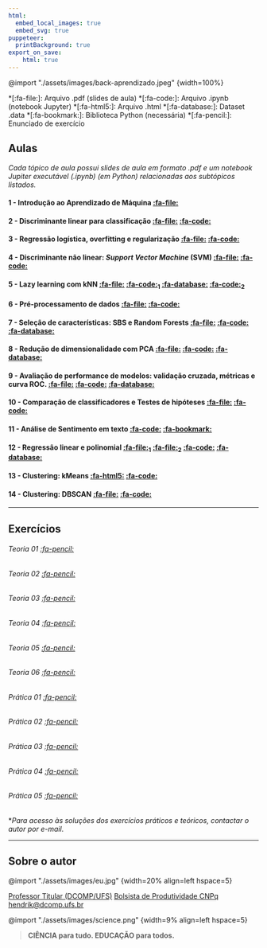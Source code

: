 ```yaml
---
html:
  embed_local_images: true
  embed_svg: true
puppeteer: 
  printBackground: true
export_on_save:
    html: true
---
```


@import "./assets/images/back-aprendizado.jpeg" {width=100%}  

*[:fa-file:]: Arquivo .pdf (slides de aula)
*[:fa-code:]: Arquivo .ipynb (notebook Jupyter)
*[:fa-html5:]: Arquivo .html
*[:fa-database:]: Dataset .data
*[:fa-bookmark:]: Biblioteca Python (necessária)
*[:fa-pencil:]: Enunciado de exercício 

## Aulas

*Cada tópico de aula possui slides de aula em formato .pdf e um notebook Jupiter executável (.ipynb) (em Python) relacionadas aos subtópicos listados.*

#### 1 - Introdução ao Aprendizado de Máquina [:fa-file:](/conteudo/01/01introducaoML.pdf)

#### 2 - Discriminante linear para classificação [:fa-file:](/conteudo/02/02discriminantelinearML.pdf) [:fa-code:](/conteudo/02/02discriminantelinearML.ipynb)

#### 3 - Regressão logística, overfitting e regularização [:fa-file:](/conteudo/03/03regressaologisticaML.pdf) [:fa-code:](/conteudo/03/03regressaologisticaML.ipynb)

#### 4 - Discriminante não linear: *Support Vector Machine* (SVM) [:fa-file:](/conteudo/04/04maquinasvetoressuporteML.pdf) [:fa-code:](/conteudo/04/04maquinasvetoressuporteML.ipynb)

#### 5 - Lazy learning com kNN [:fa-file:](/conteudo/05/05knnML.pdf) [:fa-code:](/conteudo/05/05knnfullML.ipynb)$_1$ [:fa-database:](/conteudo/05/letter.data) [:fa-code:](/conteudo/05/05knnML.ipynb)$_2$ 

#### 6 - Pré-processamento de dados [:fa-file:](/conteudo/06/06preprocessamentoML.pdf) [:fa-code:](/conteudo/06/06preprocessamentoML.ipynb)

#### 7 - Seleção de características: SBS e Random Forests [:fa-file:](/conteudo/07/07selecaofeaturesML.pdf) [:fa-code:](/conteudo/07/07selecaofeaturesML.ipynb) [:fa-database:](/conteudo/07/wine.data)

#### 8 -  Redução de dimensionalidade com PCA [:fa-file:](/conteudo/08/08pcaML.pdf) [:fa-code:](/conteudo/08/08pcaML.ipynb) [:fa-database:](/conteudo/08/wine.data)

#### 9 - Avaliação de performance de modelos: validação cruzada, métricas e curva ROC. [:fa-file:](/conteudo/09/09avaliacaoML.pdf) [:fa-code:](/conteudo/09/09avaliacaoML.ipynb) [:fa-database:](/conteudo/09/wdbc.data)

#### 10 - Comparação de classificadores e Testes de hipóteses [:fa-file:](/conteudo/10/10comparacaoML.pdf) [:fa-code:](/conteudo/10/10comparacaoML.ipynb)

#### 11 - Análise de Sentimento em texto [:fa-code:](/conteudo/11/11sentimentoML.ipynb) [:fa-bookmark:](/conteudo/11/pyprind.zip)

#### 12 - Regressão linear e polinomial [:fa-file:](/conteudo/12/12regressaoML.pdf)$_1$ [:fa-file:](/conteudo/13/13regressaoML_parte2.pdf)$_2$ [:fa-code:](/conteudo/13/13regressaoML.ipynb) [:fa-database:](/conteudo/13/housing.data)

#### 13 - Clustering: kMeans [:fa-html5:](/conteudo/14/14kmeansML.html) [:fa-code:](/conteudo/14/14kmeansML.ipynb)

#### 14 - Clustering: DBSCAN [:fa-file:](/conteudo/15/15dbscanML.pdf) [:fa-code:](/conteudo/15/15dbscanML.ipynb)

--- 
## Exercícios

###### Teoria 01 [:fa-pencil:](/exercicios/T01.pdf)
###### Teoria 02 [:fa-pencil:](/exercicios/T02.pdf)
###### Teoria 03 [:fa-pencil:](/exercicios/T03.pdf)
###### Teoria 04 [:fa-pencil:](/exercicios/T04.pdf)
###### Teoria 05 [:fa-pencil:](/exercicios/T05.pdf)
###### Teoria 06 [:fa-pencil:](/exercicios/T06.pdf)

###### Prática 01 [:fa-pencil:](/exercicios/P01.pdf)
###### Prática 02 [:fa-pencil:](/exercicios/P02.pdf)
###### Prática 03 [:fa-pencil:](/exercicios/P03.pdf)
###### Prática 04 [:fa-pencil:](/exercicios/P04.pdf)
###### Prática 05 [:fa-pencil:](/exercicios/P05.pdf) 

**Para acesso às soluções dos exercícios práticos e teóricos, contactar o autor por e-mail*.

---
## Sobre o autor

@import "./assets/images/eu.jpg" {width=20% align=left hspace=5} 

[Professor Titular (DCOMP/UFS)](https://www.sigaa.ufs.br/sigaa/public/docente/portal.jsf?siape=2527554)
[Bolsista de Produtividade CNPq](http://lattes.cnpq.br/7119477874134821)
hendrik@dcomp.ufs.br


@import "./assets/images/science.png" {width=9% align=left hspace=5} 

> **CIÊNCIA para tudo. 
> EDUCAÇÃO para todos.**
